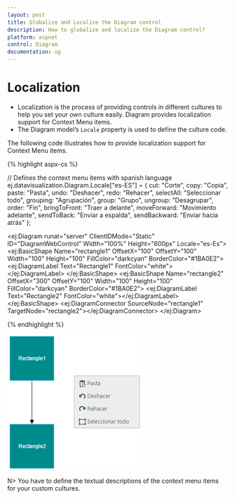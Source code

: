 ```yaml
---
layout: post
title: Globalize and Localize the Diagram control
description: How to globalize and localize the Diagram control?
platform: aspnet
control: Diagram
documentation: ug
---
```


# Localization

* Localization is the process of providing controls in different cultures to help you set your own culture easily. Diagram provides localization support for Context Menu items.
* The Diagram model’s `Locale` property is used to define the culture code. 

The following code illustrates how to provide localization support for Context Menu items.

{% highlight aspx-cs %}

  // Defines the context menu items with spanish language
  ej.datavisualization.Diagram.Locale["es-ES"] = {
	cut: "Corte",
	copy: "Copia",
	paste: "Pasta",
	undo: "Deshacer",
	redo: "Rehacer",
	selectAll: "Seleccionar todo",
	grouping: "Agrupación",
	group: "Grupo",
	ungroup: "Desagrupar",
	order: "Fin",
	bringToFront: "Traer a delante",
	moveForward: "Movimiento adelante",
	sendToBack: "Enviar a espalda",
	sendBackward: "Enviar hacia atrás"
   };

   <ej:Diagram runat="server" ClientIDMode="Static" ID="DiagramWebControl" Width="100%" Height="600px" Locale="es-Es">
         <Nodes>
             <ej:BasicShape Name="rectangle1" OffsetX="100" OffsetY="100" Width="100" Height="100" 
                 FillColor="darkcyan" BorderColor="#1BA0E2">
                 <Labels>
                     <ej:DiagramLabel Text="Rectangle1" FontColor="white"></ej:DiagramLabel>
                 </Labels>
             </ej:BasicShape>
             <ej:BasicShape Name="rectangle2" OffsetX="300" OffsetY="100" Width="100" Height="100"
                 FillColor="darkcyan" BorderColor="#1BA0E2">
                 <Labels>
                     <ej:DiagramLabel Text="Rectangle2" FontColor="white"></ej:DiagramLabel>
                 </Labels>
             </ej:BasicShape>
         </Nodes>
         <Connectors>
             <ej:DiagramConnector SourceNode="rectangle1" TargetNode="rectangle2"></ej:DiagramConnector>
         </Connectors>
     </ej:Diagram>

{% endhighlight %}

![](/aspnet/Diagram/Localization_images/Localization_img1.png)

N> You have to define the textual descriptions of the context menu items for your custom cultures.